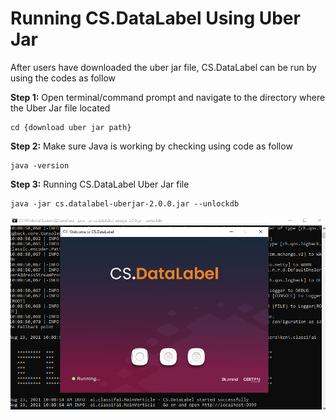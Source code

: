 # Running CS.DataLabel Using Uber Jar

After users have downloaded the uber jar file, CS.DataLabel can be run by using the codes as follow

**Step 1:**  Open terminal/command prompt and navigate to the directory where the Uber Jar file located

```text
cd {download uber jar path}
```

**Step 2:** Make sure Java is working by checking using code as follow

```text
java -version
```

**Step 3:** Running CS.DataLabel Uber Jar file

```text
java -jar cs.datalabel-uberjar-2.0.0.jar --unlockdb
```

![](../../.gitbook/assets/uber-jar%20%281%29.png)



